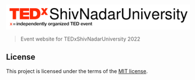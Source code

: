![TEDxShivNadarUniversity logo](res/images/logos/light-large.png)


> Event website for TEDxShivNadarUniversity 2022



## License

This project is licensed under the terms of the [MIT license](LICENSE).
